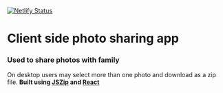 [![Netlify Status](https://api.netlify.com/api/v1/badges/5b8a2ed8-a69b-446a-8510-90b3f8f0df4f/deploy-status)](https://app.netlify.com/sites/photo-sharer/deploys)
# Client side photo sharing app

### Used to share photos with family

On desktop users may select more than one photo and download as a zip file.
**Built using [JSZip](https://stuk.github.io/jszip/) and [React](https://reactjs.org/)**
